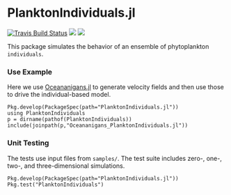 # PlanktonIndividuals.jl

[![Travis Build Status](https://travis-ci.org/zhenwu0728/PlanktonIndividuals.svg?branch=master)](https://travis-ci.org/zhenwu0728/PlanktonIndividuals)
[![](https://img.shields.io/badge/docs-stable-blue.svg)](https://zhenwu0728.github.io/PlanktonIndividuals/stable)
[![](https://img.shields.io/badge/docs-dev-blue.svg)](https://zhenwu0728.github.io/PlanktonIndividuals/dev)

This package simulates the behavior of an ensemble of phytoplankton `individuals`.

### Use Example

Here we use [Oceananigans.jl](https://github.com/climate-machine/Oceananigans.jl) to generate velocity fields and then use those to drive the individual-based model.

```
Pkg.develop(PackageSpec(path="PlanktonIndividuals.jl"))
using PlanktonIndividuals
p = dirname(pathof(PlanktonIndividuals))
include(joinpath(p,"Oceananigans_PlanktonIndividuals.jl"))
```

### Unit Testing
The tests use input files from `samples/`. The test suite includes zero-, one-, two-, and three-dimensional simulations.

```
Pkg.develop(PackageSpec(path="PlanktonIndividuals.jl"))
Pkg.test("PlanktonIndividuals")
```



